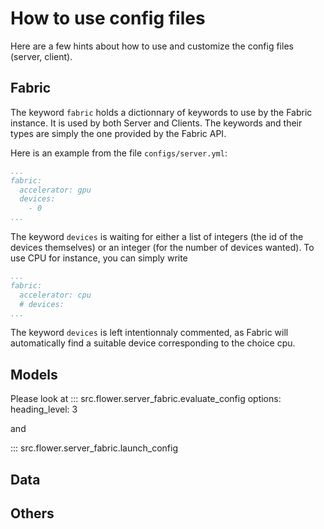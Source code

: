 # How to use config files

Here are a few hints about how to use and customize the config files (server, client).

## Fabric

The keyword `fabric` holds a dictionnary of keywords to use by the Fabric instance. It is used by both Server and Clients. The keywords and their types are simply the one provided by the Fabric API.

Here is an example from the file `configs/server.yml`:

```yaml
...
fabric:
  accelerator: gpu
  devices:
    - 0
...
```

The keyword `devices` is waiting for either a list of integers (the id of the devices themselves) or an integer (for the number of devices wanted). To use CPU for instance, you can simply write
```yaml
...
fabric:
  accelerator: cpu
  # devices:
...
```

The keyword `devices` is left intentionnaly commented, as Fabric will automatically find a suitable device corresponding to the choice cpu.

## Models

Please look at
::: src.flower.server_fabric.evaluate_config
    options:
      heading_level: 3

and

::: src.flower.server_fabric.launch_config

## Data

## Others
